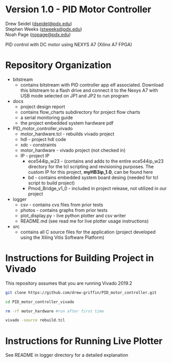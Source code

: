 # Version 1.0 - PID Motor Controller 

Drew Seidel (dseidel@pdx.edu)\
Stephen Weeks (stweeks@pdx.edu)\
Noah Page (nopage@pdx.edu)

PID control with DC motor using NEXYS A7 (Xilinx A7 FPGA)

# Repository Organization 
- bitstream 
    - contains bitstream with PID controller app elf associated. Download this bitstream to a flash drive and connect it to the Nexys A7 with USB mode selected on JP1 and JP2 to run program
- docs
    - project design report 
    - contains flow_charts subdirectory for project flow charts
    - a serial monitoring guide 
    - the project embedded system hardware pdf
- PID_motor_controller_vivado
    - motor_hardware.tcl        - rebuilds vivado project
    - hdl               - project hdl code 
    - xdc               - constraints 
    - motor_hardware    - vivado project (not checked in)
    - IP                - project IP 
        - ece544ip_w23     - (contains and adds to the entire ece544ip_w23 directory for the tcl scripting and revisioning purposes. The custom IP for this project, **myHB3ip_1.0**, can be found here
        - bd   - contains embedded system board desing (needed for tcl script to build project)
       - Pmod_Bridge_v1_0 - included in project release, not utilized in our project
- logger
    - csv - contains cvs files from prior tests 
    - photos - contains graphs from prior tests
    - plot_display.py - live python plotter and csv writer 
    - README.md (see read me for live plotter usage instructions)
- src 
    - contains all C source files for the application (project developed using the Xiling Vitis Software Platform)

# Instructions for Building Project in Vivado 

This repository assumes that you are running Vivado 2019.2

``` sh
git clone https://github.com/drew-griffin/PID_motor_controller.git
```
``` sh
cd PID_motor_controller_vivado
```
``` sh
rm -rf motor_hardware #run after first time
```
``` sh 
vivado -source rebuild.tcl
```

# Instructions for Running Live Plotter 
See README in logger directory for a detailed explanation
